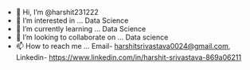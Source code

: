 - 👋 Hi, I’m @harshit231222
- 👀 I’m interested in ... Data Science
- 🌱 I’m currently learning ... Data Science
- 💞️ I’m looking to collaborate on ... Data science
- 📫 How to reach me ... Email- harshitsrivastava0024@gmail.com, Linkedin- https://www.linkedin.com/in/harshit-srivastava-869a06211

<!---
harshit231222/harshit231222 is a ✨ special ✨ repository because its `README.md` (this file) appears on your GitHub profile.
You can click the Preview link to take a look at your changes.
--->
